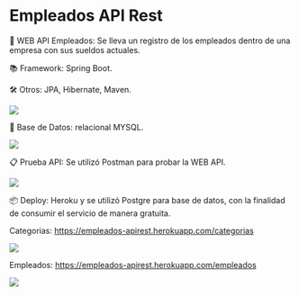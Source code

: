 # Empleados API Rest

🚀 WEB API Empleados: Se lleva un registro de los empleados dentro de una empresa con sus sueldos actuales. 

📚 Framework: Spring Boot.

🛠️ Otros: JPA, Hibernate, Maven.

![](https://i.ibb.co/njvcM3S/Compromiso-empleados.jpg)

💾 Base de Datos: relacional MYSQL.

![](https://i.ibb.co/XSLLxjk/mysql-empleados.png)

📋 Prueba API: Se utilizó Postman para probar la WEB API.

![](https://i.ibb.co/x3wFp39/postman.png)

📦 Deploy: Heroku y se utilizó Postgre para base de datos, con la finalidad de consumir el servicio de manera gratuita.

Categorias: https://empleados-apirest.herokuapp.com/categorias

![](https://i.ibb.co/0sph38H/categorias.png)

Empleados: https://empleados-apirest.herokuapp.com/empleados

![](https://i.ibb.co/Ry14C3J/empleados.png)
